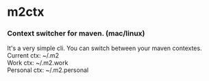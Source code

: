 # m2ctx

### Context switcher for maven. (mac/linux)

It's a very simple cli. You can switch between your maven contextes.</br>
Current ctx:  ~/.m2</br>
Work ctx:     ~/.m2.work</br>
Personal ctx: ~/.m2.personal</br>